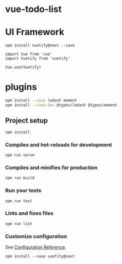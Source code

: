# vue-todo-list

# UI Framework

```
npm install vuetify@next --save
```

```
import Vue from 'vue'
import Vuetify from 'vuetify'

Vue.use(Vuetify)
```

# plugins

```bash
npm install --save lodash moment
npm install --save-dev @types/lodash @types/moment
```


## Project setup
```
npm install
```

### Compiles and hot-reloads for development
```
npm run serve
```

### Compiles and minifies for production
```
npm run build
```

### Run your tests
```
npm run test
```

### Lints and fixes files
```
npm run lint
```

### Customize configuration
See [Configuration Reference](https://cli.vuejs.org/config/).


```
npm install --save vuefity@next
```
